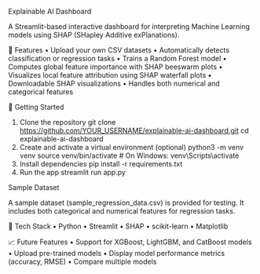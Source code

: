 Explainable AI Dashboard

A Streamlit-based interactive dashboard for interpreting Machine Learning models using SHAP (SHapley Additive exPlanations).

📌 Features
	•	Upload your own CSV datasets
	•	Automatically detects classification or regression tasks
	•	Trains a Random Forest model
	•	Computes global feature importance with SHAP beeswarm plots
	•	Visualizes local feature attribution using SHAP waterfall plots
	•	Downloadable SHAP visualizations
	•	Handles both numerical and categorical features

🚀 Getting Started

1. Clone the repository
   git clone https://github.com/YOUR_USERNAME/explainable-ai-dashboard.git
cd explainable-ai-dashboard
2. Create and activate a virtual environment (optional)
   python3 -m venv venv
source venv/bin/activate  # On Windows: venv\Scripts\activate
4. Install dependencies
   pip install -r requirements.txt
5. Run the app
   streamlit run app.py

 Sample Dataset

A sample dataset (sample_regression_data.csv) is provided for testing. It includes both categorical and numerical features for regression tasks.




🔧 Tech Stack
	•	Python
	•	Streamlit
	•	SHAP
	•	scikit-learn
	•	Matplotlib

📈 Future Features
	•	Support for XGBoost, LightGBM, and CatBoost models
	•	Upload pre-trained models
	•	Display model performance metrics (accuracy, RMSE)
	•	Compare multiple models
